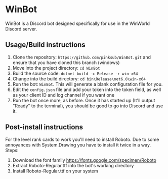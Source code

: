 # WinBot
WinBot is a Discord bot designed specifically for use in the WinWorld Discord server.

## Usage/Build instructions
1. Clone the repository: ``https://github.com/pinksub/WinBot.git`` and ensure that you have cloned this branch (windows)
2. Move into the project directory: ``cd WinBot``
3. Build the source code: ``dotnet build -c Release -r win-x64``
4. Change into the build directory: ``cd bin\Release\net6.0\win-x64``
5. Run the bot: ``WinBot``. This will generate a blank configuration file for you.
6. Edit the ``config.json``  file and add your token into the token field, as well as your client ID and log channel if you want one
7. Run the bot once more, as before. Once it has started up (It'll output "Ready" to the terminal), you should be good to go into Discord and use it.

## Post-install instructions
For the level rank cards to work you'll need to install Roboto. Due to some annoyances with System.Drawing you have to install it twice in a way.
Steps:

1. Download the font family https://fonts.google.com/specimen/Roboto
2. Extract Roboto-Regular.ttf into the bot's working directory
3. Install Roboto-Regular.ttf on your system
